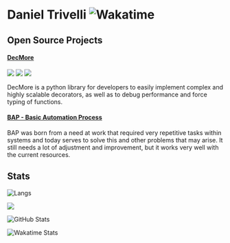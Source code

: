 # Daniel Trivelli ![Wakatime](https://wakatime.com/badge/user/0c08cee5-8ffc-40e2-bd9c-908051f1566f.svg)



## Open Source Projects

#### [DecMore](https://github.com/DanielTrivelli/decmore)

![](https://img.shields.io/pypi/v/decmore.svg) ![](https://img.shields.io/github/release-date/DanielTrivelli/decmore) ![](https://img.shields.io/pypi/pyversions/decmore.svg)

DecMore is a python library for developers to easily implement complex and highly scalable decorators, as well as to debug performance and force typing of functions.

#### [BAP - Basic Automation Process](https://github.com/DanielTrivelli/BAP)
BAP was born from a need at work that required very repetitive tasks within systems and today serves to solve this and other problems that may arise. It still needs a lot of adjustment and improvement, but it works very well with the current resources.


## Stats


![Langs](https://github-readme-stats.vercel.app/api/top-langs/?username=DanielTrivelli&layout=compact)

![](https://api.githubtrends.io/user/svg/DanielTrivelli/repos?time_range=one_year&theme=classic)

![GitHub Stats](https://github-readme-stats.vercel.app/api?username=DanielTrivelli&theme=light&hide_border=false&include_all_commits=true&count_private=true)

![Wakatime Stats](https://github-readme-stats.vercel.app/api/wakatime?username=@DanielTrivelli&hide_progress=true)



